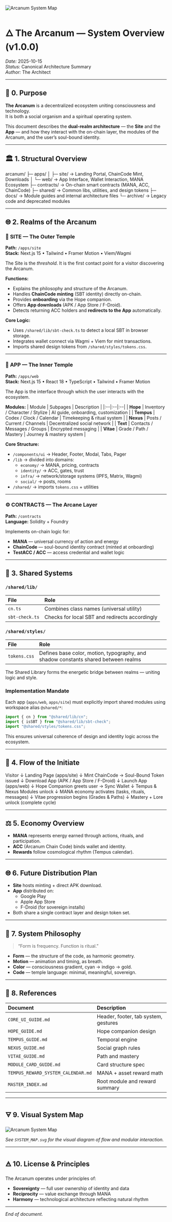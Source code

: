 ![Arcanum System Map](./media/SYSTEM_MAP.png)
# 🜂 The Arcanum — System Overview (v1.0.0)

_Date:_ 2025-10-15  
_Status:_ Canonical Architecture Summary  
_Author:_ The Architect

---

## 🌌 0. Purpose

**The Arcanum** is a decentralized ecosystem uniting consciousness and technology.  
It is both a social organism and a spiritual operating system.

This document describes the **dual-realm architecture** — the **Site** and the **App** — and how they interact with the on-chain layer, the modules of the Arcanum, and the user’s soul-bound identity.

---

## 🏛️ 1. Structural Overview
arcanum/
├─ apps/
│ ├─ site/ → Landing Portal, ChainCode Mint, Downloads
│ └─ web/ → App Interface, Wallet Interaction, MANA Ecosystem
├─ contracts/ → On-chain smart contracts (MANA, ACC, ChainCode)
├─ shared/ → Common libs, utilities, and design tokens
├─ docs/ → Module guides and internal architecture files
└─ archive/ → Legacy code and deprecated modules

---

## 🌐 2. Realms of the Arcanum

### 🩵 **SITE — The Outer Temple**
**Path:** `/apps/site`  
**Stack:** Next.js 15 • Tailwind • Framer Motion • Viem/Wagmi  

The Site is the *threshold*. It is the first contact point for a visitor discovering the Arcanum.

**Functions:**
- Explains the philosophy and structure of the Arcanum.  
- Handles **ChainCode minting** (SBT identity) directly on-chain.  
- Provides **onboarding** via the Hope companion.  
- Offers **App downloads** (APK / App Store / F-Droid).  
- Detects returning ACC holders and **redirects to the App** automatically.

**Core Logic:**
- Uses `/shared/lib/sbt-check.ts` to detect a local SBT in browser storage.
- Integrates wallet connect via Wagmi + Viem for mint transactions.
- Imports shared design tokens from `/shared/styles/tokens.css`.

---

### 💎 **APP — The Inner Temple**
**Path:** `/apps/web`  
**Stack:** Next.js 15 • React 18 • TypeScript • Tailwind • Framer Motion  

The App is the interface through which the user interacts with the ecosystem.

**Modules:**
| Module | Subpages | Description |
|:--|:--|:--|
| **Hope** | Inventory / Character / Stylize | AI guide, onboarding, customization |
| **Tempus** | Codex / Clock / Calendar | Timekeeping & ritual system |
| **Nexus** | Posts / Current / Channels | Decentralized social network |
| **Text** | Contacts / Messages / Groups | Encrypted messaging |
| **Vitae** | Grade / Path / Mastery | Journey & mastery system |

**Core Structure:**
- `/components/ui` → Header, Footer, Modal, Tabs, Pager  
- `/lib` → divided into domains:
  - `economy/` → MANA, pricing, contracts  
  - `identity/` → ACC, gates, trust  
  - `infra/` → network/storage systems (IPFS, Matrix, Wagmi)  
  - `social/` → posts, rooms  
- `/shared/` → imports `tokens.css` + utilities

---

### ⚙️ **CONTRACTS — The Arcane Layer**
**Path:** `/contracts`  
**Language:** Solidity + Foundry  

Implements on-chain logic for:
- **MANA** — universal currency of action and energy  
- **ChainCode** — soul-bound identity contract (minted at onboarding)  
- **TestACC / ACC** — access credential and wallet logic  

---

## 🧩 3. Shared Systems

### `/shared/lib/`
| File | Role |
|:--|:--|
| `cn.ts` | Combines class names (universal utility) |
| `sbt-check.ts` | Checks for local SBT and redirects accordingly |

### `/shared/styles/`
| File | Role |
|:--|:--|
| `tokens.css` | Defines base color, motion, typography, and shadow constants shared between realms |

The Shared Library forms the energetic bridge between realms — uniting logic and style.

### Implementation Mandate
Each app (`apps/web`, `apps/site`) must explicitly import shared modules using workspace alias `@shared/*`:

```ts
import { cn } from "@shared/lib/cn";
import { isSBT } from "@shared/lib/sbt-check";
import "@shared/styles/tokens.css";
```

This ensures universal coherence of design and identity logic across the ecosystem.

---

## 🔮 4. Flow of the Initiate

Visitor
↓
Landing Page (apps/site)
↓ Mint ChainCode → Soul-Bound Token issued
↓
Download App (APK / App Store / F-Droid)
↓
Launch App (apps/web)
↓
Hope Companion greets user → Sync Wallet
↓
Tempus & Nexus Modules unlock
↓
MANA economy activates (tasks, rituals, messages)
↓
Vitae progression begins (Grades & Paths)
↓
Mastery + Lore unlock (complete cycle)


---

## ⚖️ 5. Economy Overview

- **MANA** represents energy earned through actions, rituals, and participation.
- **ACC** (Arcanum Chain Code) binds wallet and identity.
- **Rewards** follow cosmological rhythm (Tempus calendar).

---

## 🌐 6. Future Distribution Plan

- **Site** hosts minting + direct APK download.  
- **App** distributed on:
  - Google Play  
  - Apple App Store  
  - F-Droid (for sovereign installs)  
- Both share a single contract layer and design token set.

---

## 🧠 7. System Philosophy

> “Form is frequency. Function is ritual.”

- **Form** — the structure of the code, as harmonic geometry.  
- **Motion** — animation and timing, as breath.  
- **Color** — consciousness gradient, cyan → indigo → gold.  
- **Code** — temple language: minimal, meaningful, sovereign.

---

## 📘 8. References

| Document | Description |
|:--|:--|
| `CORE_UI_GUIDE.md` | Header, footer, tab system, gestures |
| `HOPE_GUIDE.md` | Hope companion design |
| `TEMPUS_GUIDE.md` | Temporal engine |
| `NEXUS_GUIDE.md` | Social graph rules |
| `VITAE_GUIDE.md` | Path and mastery |
| `MODULE_CARD_GUIDE.md` | Card structure spec |
| `TEMPUS_REWARD_SYSTEM_CALENDAR.md` | MANA + asset reward math |
| `MASTER_INDEX.md` | Root module and reward summary |

---

## 🜃 9. Visual System Map

![Arcanum System Map](./SYSTEM_MAP.svg)

*See `SYSTEM_MAP.svg` for the visual diagram of flow and modular interaction.*

---

## 🜁 10. License & Principles

The Arcanum operates under principles of:
- **Sovereignty** — full user ownership of identity and data  
- **Reciprocity** — value exchange through MANA  
- **Harmony** — technological architecture reflecting natural rhythm  

---

_End of document._
